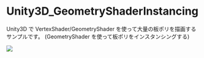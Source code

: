 # Unity3D_GeometryShaderInstancing

Unity3D で VertexShader/GeometryShader を使って大量の板ポリを描画するサンプルです。
(GeometryShader を使って板ポリをインスタンシングする)

![](https://github.com/XJINE/Unity3D_GeometryShaderInstancing/blob/master/image.jpg)
